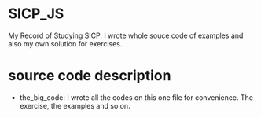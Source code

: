 # SICP_JS
My Record of Studying SICP. I wrote whole souce code of examples and also my own solution for exercises.

# source code description
- the_big_code: I wrote all the codes on this one file for convenience. The exercise, the examples and so on.
